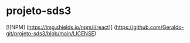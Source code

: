 # projeto-sds3
[![NPM] (https://img.shields.io/npm/l/react)] (https://github.com/Geraldo-git/projeto-sds3/blob/main/LICENSE)
